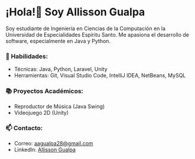 # ¡Hola!👋 Soy Allisson Gualpa

Soy estudiante de Ingeniería en Ciencias de la Computación en la Universidad de Especialidades Espíritu Santo. Me apasiona el desarrollo de software, especialmente en Java y Python.

### 🚀 Habilidades:
- Técnicas: Java, Python, Laravel, Unity
- Herramientas: Git, Visual Studio Code, IntelliJ IDEA, NetBeans, MySQL

### 📚 Proyectos Académicos:
- Reproductor de Música (Java Swing)
- Videojuego 2D (Unity)

### 📫 Contacto:
- Correo: [aagualpa28@gmail.com](mailto:aagualpa28@gmail.com)
- LinkedIn: [Allisson Gualpa](https://www.linkedin.com/in/allisson-gualpa-55a424342/)
